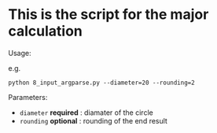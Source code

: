# This is the script for the major calculation

Usage:

e.g.

`python 8_input_argparse.py --diameter=20 --rounding=2` 

Parameters:

* `diameter` **required** : diamater of the circle
* `rounding` **optional** : rounding of the end result